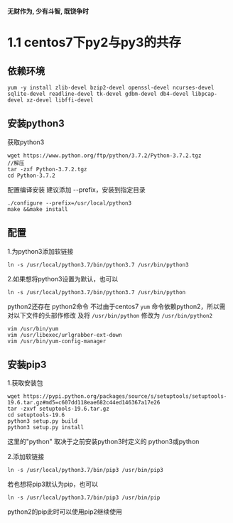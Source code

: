 **无财作为, 少有斗智, 既饶争时**

1.1 centos7下py2与py3的共存
===========================

## 依赖环境

    yum -y install zlib-devel bzip2-devel openssl-devel ncurses-devel sqlite-devel readline-devel tk-devel gdbm-devel db4-devel libpcap-devel xz-devel libffi-devel

## 安装python3
获取python3
    
    wget https://www.python.org/ftp/python/3.7.2/Python-3.7.2.tgz
    //解压
    tar -zxf Python-3.7.2.tgz
    cd Python-3.7.2

配置编译安装
建议添加 --prefix，安装到指定目录

    ./configure --prefix=/usr/local/python3
    make &&make install

## 配置

1.为python3添加软链接

    ln -s /usr/local/python3.7/bin/python3.7 /usr/bin/python3
 
2.如果想将python3设置为默认，也可以

    ln -s /usr/local/python3.7/bin/python3.7 /usr/bin/python

python2还存在 python2命令
不过由于centos7 `yum` 命令依赖python2，所以需对以下文件的头部作修改
及将 `/usr/bin/python` 修改为 `/usr/bin/python2`

    vim /usr/bin/yum
    vim /usr/libexec/urlgrabber-ext-down
    vim /usr/bin/yum-config-manager

## 安装pip3

1.获取安装包

    wget https://pypi.python.org/packages/source/s/setuptools/setuptools-19.6.tar.gz#md5=c607dd118eae682c44ed146367a17e26
    tar -zxvf setuptools-19.6.tar.gz 
    cd setuptools-19.6
    python3 setup.py build 
    python3 setup.py install

这里的"python" 取决于之前安装python3时定义的 python3或python
 
2.添加软链接

    ln -s /usr/local/python3.7/bin/pip3 /usr/bin/pip3

若也想将pip3默认为pip，也可以

    ln -s /usr/local/python3.7/bin/pip3 /usr/bin/pip

python2的pip此时可以使用pip2继续使用
